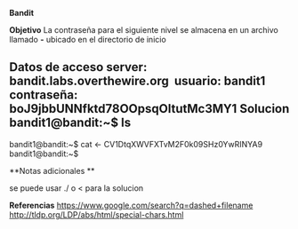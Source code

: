 **Bandit** 

**Objetivo**
La contraseña para el siguiente nivel se almacena en un archivo llamado **-** ubicado en el directorio de inicio

**Datos de acceso**
server: **bandit.labs.overthewire.org** 
usuario: **bandit1**
contraseña: boJ9jbbUNNfktd78OOpsqOltutMc3MY1
**Solucion**
bandit1@bandit:~$ ls
-
bandit1@bandit:~$ cat <-
CV1DtqXWVFXTvM2F0k09SHz0YwRINYA9
bandit1@bandit:~$

**Notas adicionales **

se puede usar ./ o < para la solucion

**Referencias**
https://www.google.com/search?q=dashed+filename
http://tldp.org/LDP/abs/html/special-chars.html
